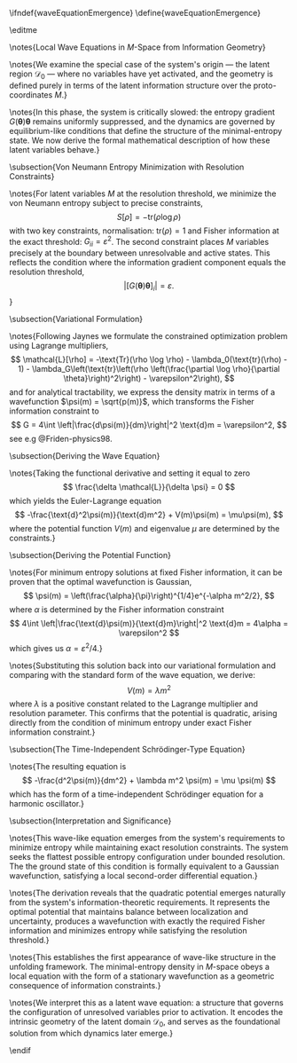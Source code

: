 \ifndef{waveEquationEmergence}
\define{waveEquationEmergence}

\editme

\notes{Local Wave Equations in $M$-Space from Information Geometry}

\notes{We examine the special case of the system's origin — the latent region $\mathcal{D}_0$ — where no variables have yet activated, and the geometry is defined purely in terms of the latent information structure over the proto-coordinates $M$.}

\notes{In this phase, the system is critically slowed: the entropy gradient $G(\boldsymbol{\theta}) \boldsymbol{\theta}$ remains uniformly suppressed, and the dynamics are governed by equilibrium-like conditions that define the structure of the minimal-entropy state. We now derive the formal mathematical description of how these latent variables behave.}

\subsection{Von Neumann Entropy Minimization with Resolution Constraints}

\notes{For latent variables $M$ at the resolution threshold, we minimize the von Neumann entropy subject to precise constraints,
$$
S[\rho] = -\text{tr}(\rho \log \rho)
$$
with two key constraints, normalisation: $\text{tr}(\rho) = 1$ and Fisher information at the exact threshold: $G_{ii} = \varepsilon^2$. The second constraint places $M$ variables precisely at the boundary between unresolvable and active states. This reflects the condition where the information gradient component equals the resolution threshold,
$$
\left| \left[G(\boldsymbol{\theta})\boldsymbol{\theta}\right]_i \right| = \varepsilon.
$$}

\subsection{Variational Formulation}

\notes{Following Jaynes we formulate the constrained optimization problem using Lagrange multipliers,
$$
\mathcal{L}[\rho] = -\text{Tr}(\rho \log \rho) - \lambda_0(\text{tr}(\rho) - 1) - \lambda_G\left(\text{tr}\left(\rho \left(\frac{\partial \log \rho}{\partial \theta}\right)^2\right) - \varepsilon^2\right),
$$
and for analytical tractability, we express the density matrix in terms of a wavefunction $\psi(m) = \sqrt{p(m)}$, which transforms the Fisher information constraint to
$$
G = 4\int \left|\frac{d\psi(m)}{dm}\right|^2 \text{d}m = \varepsilon^2,
$$
see e.g @Friden-physics98.

\subsection{Deriving the Wave Equation}

\notes{Taking the functional derivative and setting it equal to zero
$$
\frac{\delta \mathcal{L}}{\delta \psi} = 0
$$
which yields the Euler-Lagrange equation
$$
-\frac{\text{d}^2\psi(m)}{\text{d}m^2} + V(m)\psi(m) = \mu\psi(m),
$$
where the potential function $V(m)$ and eigenvalue $\mu$ are determined by the constraints.}

\subsection{Deriving the Potential Function}

\notes{For minimum entropy solutions at fixed Fisher information, it can be proven that the optimal wavefunction is Gaussian,
$$
\psi(m) = \left(\frac{\alpha}{\pi}\right)^{1/4}e^{-\alpha m^2/2},
$$
where $\alpha$ is determined by the Fisher information constraint
$$
4\int \left|\frac{\text{d}\psi(m)}{\text{d}m}\right|^2 \text{d}m = 4\alpha = \varepsilon^2
$$
which gives us $\alpha = \varepsilon^2/4$.}

\notes{Substituting this solution back into our variational formulation and comparing with the standard form of the wave equation, we derive:
$$
V(m) = \lambda m^2
$$
where $\lambda$ is a positive constant related to the Lagrange multiplier and resolution parameter. This confirms that the potential is quadratic, arising directly from the condition of minimum entropy under exact Fisher information constraint.}

\subsection{The Time-Independent Schrödinger-Type Equation}

\notes{The resulting equation is
$$
-\frac{d^2\psi(m)}{dm^2} + \lambda m^2 \psi(m) = \mu \psi(m)
$$
which has the form of a time-independent Schrödinger equation for a harmonic oscillator.}

\subsection{Interpretation and Significance}

\notes{This wave-like equation emerges from the system's requirements to minimize entropy while maintaining exact resolution constraints. The system seeks the flattest possible entropy configuration under bounded resolution. The the ground state of this condition is formally equivalent to a Gaussian wavefunction, satisfying a local second-order differential equation.}

\notes{The derivation reveals that the quadratic potential emerges naturally from the system's information-theoretic requirements. It represents the optimal potential that maintains balance between localization and uncertainty, produces a wavefunction with exactly the required Fisher information and minimizes entropy while satisfying the resolution threshold.}

\notes{This establishes the first appearance of wave-like structure in the unfolding framework. The minimal-entropy density in $M$-space obeys a local equation with the form of a stationary wavefunction as a geometric consequence of information constraints.}

\notes{We interpret this as a latent wave equation: a structure that governs the configuration of unresolved variables prior to activation. It encodes the intrinsic geometry of the latent domain $\mathcal{D}_0$, and serves as the foundational solution from which dynamics later emerge.​​​​​​​​​​​​​​​​}

\endif 
